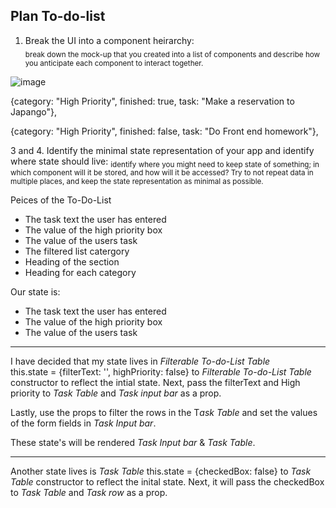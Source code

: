 ## Plan To-do-list ##


1. Break the UI into a component heirarchy:  
<sub> break down the mock-up that you created into a list of components and describe how you anticipate each component to interact together. </sub>


![image](https://user-images.githubusercontent.com/91300625/202065146-4a0768c6-9fdb-4ca1-b699-844f0e42f12d.png)

 {category: "High Priority", finished: true, task: "Make a reservation to Japango"},
 
 {category: "High Priority", finished: false, task: "Do Front end homework"},



3 and 4. Identify the minimal state representation of your app and identify where state should live:
<sub>identify where you might need to keep state of something; in which component will it be stored, and how will it be accessed? Try to not repeat data in multiple places, and keep the state representation as minimal as possible. </sub>


Peices of the To-Do-List

  - The task text the user has entered
  - The value of the high priority box
  - The value of the users task
  - The filtered list catergory 
  - Heading of the section
  - Heading for each category


Our state is:

 - The task text the user has entered
 - The value of the high priority box
 - The value of the users task

---
I have decided that my state lives in *Filterable To-do-List Table*  
this.state = {filterText: '', highPriority: false} to *Filterable To-do-List Table* constructor to reflect the intial state. 
Next, pass the filterText and High priority to *Task Table* and *Task input bar* as a prop.


Lastly, use the props to filter the rows in the T*ask Table* and set the values of the form fields in *Task Input bar*.

These state's will be rendered *Task Input bar* & *Task Table*.

----- 
Another state lives is *Task Table*
this.state = {checkedBox: false} to *Task Table* constructor to reflect the inital state.
Next, it will pass the checkedBox to *Task Table* and *Task row* as a prop.




